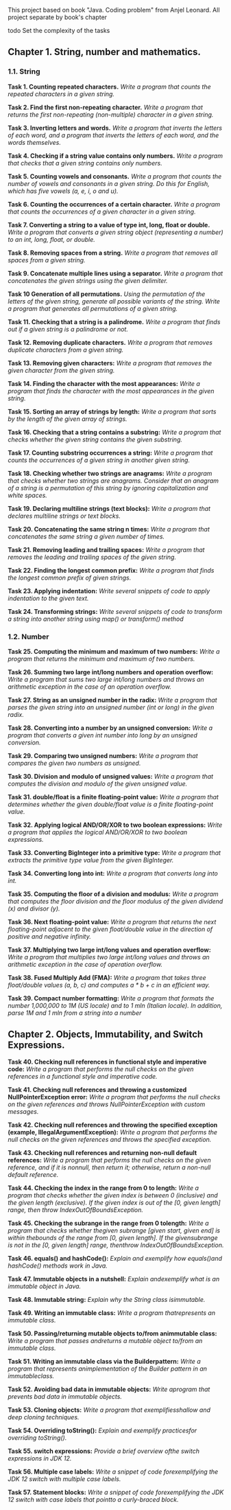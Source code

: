 This project based on book "Java. Coding problem" from Anjel Leonard. All project separate by book's chapter

todo Set the complexity of the tasks

## Chapter 1. String, number and mathematics.

### 1.1. String

**Task 1. Counting repeated characters.**
_Write a program that counts the repeated characters in a given string._

**Task 2. Find the first non-repeating character.**
_Write a program that returns the first non-repeating (non-multiple) character in a given string._

**Task 3. Inverting letters and words.**
_Write a program that inverts the letters of each word, and a program that inverts the letters of each word, and the
words themselves._

**Task 4. Checking if a string value contains only numbers.**
_Write a program that checks that a given string contains only numbers._

**Task 5. Counting vowels and consonants.**
_Write a program that counts the number of vowels and consonants in a given string. Do this for English, which has five
vowels (a, e, i, o and u)._

**Task 6. Counting the occurrences of a certain character.**
_Write a program that counts the occurrences of a given character in a given string._

**Task 7. Converting a string to a value of type int, long, float or double.**
_Write a program that converts a given string object (representing a number) to an int, long, float, or double._

**Task 8. Removing spaces from a string.**
_Write a program that removes all spaces from a given string._

**Task 9. Concatenate multiple lines using a separator.**
_Write a program that concatenates the given strings using the given delimiter._

**Task 10 Generation of all permutations.**
_Using the permutation of the letters of the given string, generate all possible variants of the string._
_Write a program that generates all permutations of a given string._

**Task 11. Checking that a string is a palindrome.**
_Write a program that finds out if a given string is a palindrome or not._

**Task 12. Removing duplicate characters.**
_Write a program that removes duplicate characters from a given string._

**Task 13. Removing given characters:**
_Write a program that removes the given character from the given string._

**Task 14. Finding the character with the most appearances:**
_Write a program that finds the character with the most appearances in the given string._

**Task 15. Sorting an array of strings by length:**
_Write a program that sorts by the length of the given array of strings._

**Task 16. Checking that a string contains a substring:**
_Write a program that checks whether the given string contains the given substring._

**Task 17. Counting substring occurrences a string:**
_Write a program that counts the occurrences of a given string in another given string._

**Task 18. Checking whether two strings are anagrams:**
_Write a program that checks whether two strings are anagrams. Consider that an anagram of a string is a permutation of
this string by ignoring capitalization and white spaces._

**Task 19. Declaring multiline strings (text blocks):**
_Write a program that declares multiline strings or text blocks._

**Task 20. Concatenating the same string n times:**
_Write a program that concatenates the same string a given number of times._

**Task 21. Removing leading and trailing spaces:**
_Write a program that removes the leading and trailing spaces of the given string._

**Task 22. Finding the longest common prefix:**
_Write a program that finds the longest common prefix of given strings._

**Task 23. Applying indentation:**
_Write several snippets of code to apply indentation to the given text._

**Task 24. Transforming strings:**
_Write several snippets of code to transform a string into another string using map() or transform() method_

### 1.2. Number

**Task 25. Computing the minimum and maximum of two numbers:**
_Write a program that returns the minimum and maximum of two numbers._

**Task 26. Summing two large int/long numbers and operation overflow:**
_Write a program that sums two large int/long numbers and throws an arithmetic exception in the case of an operation
overflow._

**Task 27. String as an unsigned number in the radix:**
_Write a program that parses the given string into an unsigned number (int or long) in the given radix._

**Task 28. Converting into a number by an unsigned conversion:**
_Write a program that converts a given int number into long by an unsigned conversion._

**Task 29. Comparing two unsigned numbers:**
_Write a program that compares the given two numbers as unsigned._

**Task 30. Division and modulo of unsigned values:**
_Write a program that computes the division and modulo of the given unsigned value._

**Task 31. double/float is a finite floating-point value:**
_Write a program that determines whether the given double/float value is a finite floating-point value._

**Task 32. Applying logical AND/OR/XOR to two boolean expressions:**
_Write a program that applies the logical AND/OR/XOR to two boolean expressions._

**Task 33. Converting BigInteger into a primitive type:**
_Write a program that extracts the primitive type value from the given BigInteger._

**Task 34. Converting long into int:**
_Write a program that converts long into int._

**Task 35. Computing the floor of a division and modulus:**
_Write a program that computes the floor division and the floor modulus of the given dividend (x) and divisor (y)._

**Task 36. Next floating-point value:**
_Write a program that returns the next floating-point adjacent to the given float/double value in the direction of
positive and negative infinity._

**Task 37. Multiplying two large int/long values and operation overflow:**
_Write a program that multiplies two large int/long values and throws an arithmetic exception in the case of operation
overflow._

**Task 38. Fused Multiply Add (FMA):**
_Write a program that takes three float/double values (a, b, c) and computes a * b + c in an efficient way._

**Task 39. Compact number formatting:**
_Write a program that formats the number 1,000,000 to 1M (US locale) and to 1 mln (Italian locale). In addition, parse
1M and 1 mln from a string into a number_

## Chapter 2. Objects, Immutability, and Switch Expressions.

**Task 40. Checking null references in functional style and imperative code:**
_Write a program that performs the null checks on the given references in a functional style and imperative code._

**Task 41. Checking null references and throwing a customized NullPointerException error:**
_Write a program that performs the null checks on the given references and throws NullPointerException with custom
messages._

**Task 42. Checking null references and throwing the specified exception (example, IllegalArgumentException):**
_Write a program that performs the null checks on the given references and throws the specified exception._

**Task 43. Checking null references and returning non-null default references:**
_Write a program that performs the null checks on the given reference, and if it is nonnull, then return it; otherwise,
return a non-null default reference._

**Task 44. Checking the index in the range from 0 to length:**
_Write a program that checks whether the given index is between 0 (inclusive) and the given length (exclusive). If the
given index is out of the [0, given length] range, then throw IndexOutOfBoundsException._

**Task 45. Checking the subrange in the range from 0 tolength:**
_Write a program that checks whether thegiven subrange [given start, given end] is within thebounds of the range
from [0, given length]. If the givensubrange is not in the [0, given length] range, thenthrow
IndexOutOfBoundsException._

**Task 46. equals() and hashCode():**
_Explain and exemplify how equals()and hashCode() methods work in Java._

**Task 47. Immutable objects in a nutshell:**
_Explain andexemplify what is an immutable object in Java._

**Task 48. Immutable string:**
_Explain why the String class isimmutable._

**Task 49. Writing an immutable class:**
_Write a program thatrepresents an immutable class._

**Task 50. Passing/returning mutable objects to/from animmutable class:**
_Write a program that passes andreturns a mutable object to/from an immutable class._

**Task 51. Writing an immutable class via the Builderpattern:**
_Write a program that represents animplementation of the Builder pattern in an immutableclass._

**Task 52. Avoiding bad data in immutable objects:**
_Write aprogram that prevents bad data in immutable objects._

**Task 53. Cloning objects:**
_Write a program that exemplifiesshallow and deep cloning techniques._

**Task 54. Overriding toString():**
_Explain and exemplify practicesfor overriding toString()._

**Task 55. switch expressions:**
_Provide a brief overview ofthe switch expressions in JDK 12._

**Task 56. Multiple case labels:**
_Write a snippet of code forexemplifying the JDK 12 switch with multiple case labels._

**Task 57. Statement blocks:**
_Write a snippet of code forexemplifying the JDK 12 switch with case labels that pointto a curly-braced block._









